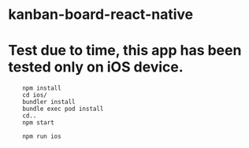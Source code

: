 # kanban-board-react-native

# Test due to time, this app has been tested only on iOS device.

```
    npm install
    cd ios/
    bundler install
    bundle exec pod install
    cd..
    npm start
```

```
    npm run ios
```
